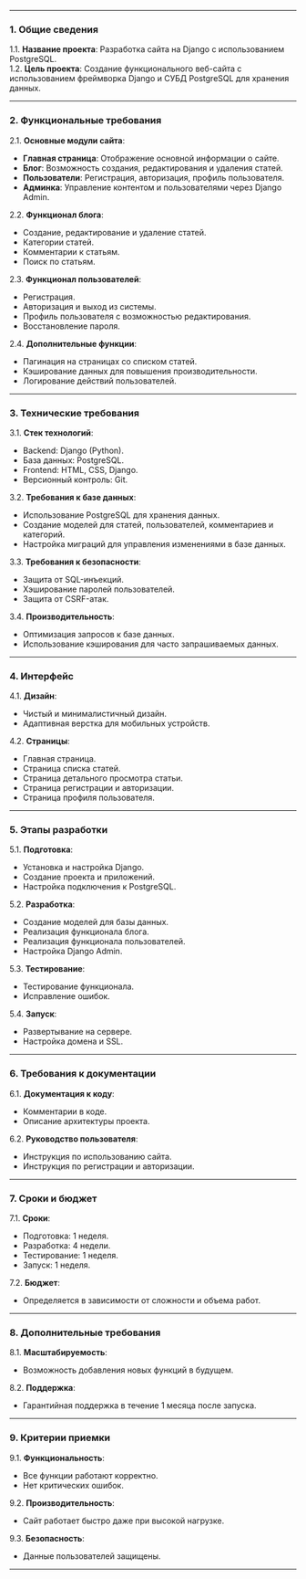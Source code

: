 
___
### 1. **Общие сведения**
1.1. **Название проекта**: Разработка сайта на Django с использованием PostgreSQL.  
1.2. **Цель проекта**: Создание функционального веб-сайта с использованием фреймворка Django и СУБД PostgreSQL для хранения данных.  

---

### 2. **Функциональные требования**
2.1. **Основные модули сайта**:  
- **Главная страница**: Отображение основной информации о сайте.  
- **Блог**: Возможность создания, редактирования и удаления статей.  
- **Пользователи**: Регистрация, авторизация, профиль пользователя.  
- **Админка**: Управление контентом и пользователями через Django Admin.  

2.2. **Функционал блога**:  
- Создание, редактирование и удаление статей.  
- Категории статей.  
- Комментарии к статьям.  
- Поиск по статьям.  

2.3. **Функционал пользователей**:  
- Регистрация.  
- Авторизация и выход из системы.  
- Профиль пользователя с возможностью редактирования.  
- Восстановление пароля.  

2.4. **Дополнительные функции**:  
- Пагинация на страницах со списком статей.  
- Кэширование данных для повышения производительности.  
- Логирование действий пользователей.  

---

### 3. **Технические требования**
3.1. **Стек технологий**:  
- Backend: Django (Python).  
- База данных: PostgreSQL.  
- Frontend: HTML, CSS, Django.  
- Версионный контроль: Git.  

3.2. **Требования к базе данных**:  
- Использование PostgreSQL для хранения данных.  
- Создание моделей для статей, пользователей, комментариев и категорий.  
- Настройка миграций для управления изменениями в базе данных.  

3.3. **Требования к безопасности**:  
- Защита от SQL-инъекций.  
- Хэширование паролей пользователей.  
- Защита от CSRF-атак.  

3.4. **Производительность**:  
- Оптимизация запросов к базе данных.  
- Использование кэширования для часто запрашиваемых данных.  

---

### 4. **Интерфейс**
4.1. **Дизайн**:  
- Чистый и минималистичный дизайн.  
- Адаптивная верстка для мобильных устройств.  

4.2. **Страницы**:  
- Главная страница.  
- Страница списка статей.  
- Страница детального просмотра статьи.  
- Страница регистрации и авторизации.  
- Страница профиля пользователя.  

---

### 5. **Этапы разработки**
5.1. **Подготовка**:  
- Установка и настройка Django.  
- Создание проекта и приложений.  
- Настройка подключения к PostgreSQL.  

5.2. **Разработка**:  
- Создание моделей для базы данных.  
- Реализация функционала блога.  
- Реализация функционала пользователей.  
- Настройка Django Admin.  

5.3. **Тестирование**:  
- Тестирование функционала.  
- Исправление ошибок.  

5.4. **Запуск**:  
- Развертывание на сервере.  
- Настройка домена и SSL.  

---

### 6. **Требования к документации**
6.1. **Документация к коду**:  
- Комментарии в коде.  
- Описание архитектуры проекта.  

6.2. **Руководство пользователя**:  
- Инструкция по использованию сайта.  
- Инструкция по регистрации и авторизации.  

---

### 7. **Сроки и бюджет**
7.1. **Сроки**:  
- Подготовка: 1 неделя.  
- Разработка: 4 недели.  
- Тестирование: 1 неделя.  
- Запуск: 1 неделя.  

7.2. **Бюджет**:  
- Определяется в зависимости от сложности и объема работ.  

---

### 8. **Дополнительные требования**
8.1. **Масштабируемость**:  
- Возможность добавления новых функций в будущем.  

8.2. **Поддержка**:  
- Гарантийная поддержка в течение 1 месяца после запуска.  

---

### 9. **Критерии приемки**
9.1. **Функциональность**:  
- Все функции работают корректно.  
- Нет критических ошибок.  

9.2. **Производительность**:  
- Сайт работает быстро даже при высокой нагрузке.  

9.3. **Безопасность**:  
- Данные пользователей защищены.  

---

